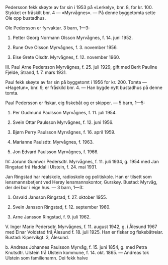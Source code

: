 Pedersson fekk skøyte av far sin i 1953 på «Lerkely», bnr. 8, for kr. 100. Stykket er fråskilt bnr. 4 — «Myrvågnes». — På denne byggetomta sette Ole opp bustadhus.

Ole Pedersson er fyrvaktar. 3 barn, 1—3:

1. Petter Georg Normann Olsson Myrvågnes, f. 14. juni 1952.

2. Rune Ove Olsson Myrvågnes, f. 3. november 1956.

3. Else Grete Olsdtr. Myrvågnes, f. 12. november 1960.

III. Paul Arne Pedersson Myrvågnes, f. 25. juli 1929, gift med Berit Pauline Fjelde, Strand, f. 7. mars 1931.

Paul fekk skøyte av far sin på byggetomt i 1956 for kr. 200. Tomta — «Hagetun», bnr. 9, er fråskild bnr. 4. — Han bygde nytt bustadhus på denne tomta.

Paul Pedersson er fiskar, eig fiskebåt og er skipper. — 5 barn, 1—5:

1. Per Gudmund Paulsson Myrvågnes, f. 11. juli 1954.

2. Svein Ottar Paulsson Myrvågnes, f. 12. juni 1956.

3. Bjørn Perry Paulsson Myrvågnes, f. 16. april 1959.

4. Marianne Paulsdtr. Myrvågnes, f. 1963.

5. Jon Edvard Paulsson Myrvågnes, f. 1966.

IV: Jorunn Gunnvor Pedersdtr. Myrvågnes, f. 11. juli 1934, g. 1954 med Jan Ringstad frå Haddal i Ulstein, f. 24. mai 1931.

Jan Ringstad har realskole, radioskole og politiskole. Han er tilsett som lensmannsbetjent ved Herøy lensmannskontor, Gurskøy. Bustad: Myrvåg, der dei bur i eige hus. — 3 barn, 1—3:

1. Osvald Jansson Ringstad, f. 27. oktober 1955.

2. Svein Jansson Ringstad, f. 12. september 1960.

3. Arne Jansson Ringstad, f. 9. juli 1962.

V. Inger Marie Pedersdtr. Myrvågnes, f. 11. august 1942, g. i Ålesund 1967 med Einar Voldstad frå Ålesund f. 18. juli 1925. Han er fiskar og fiskebåtreiar. Bustad: Kipervikgt. 3, Ålesund.

b. Andreas Johannes Paulsson Myrvåg, f. 15. juni 1854, g. med Petra Knutsdtr. Ulstein frå Ulstein kommune, f. 14. okt. 1865. — Andreas tok Ulstein som familienamn. Dei fekk halve